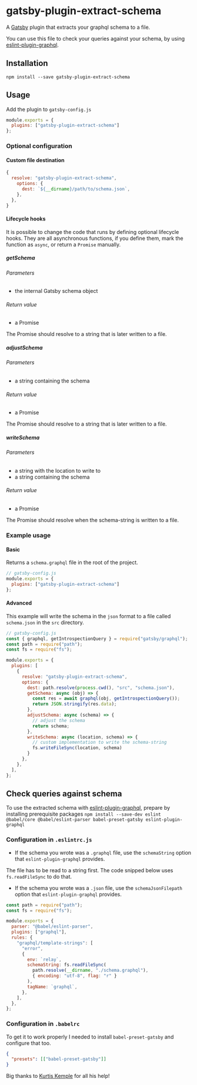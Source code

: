 # gatsby-plugin-extract-schema

A [Gatsby](https://github.com/gatsbyjs/gatsby) plugin that extracts your graphql schema to a file.

You can use this file to check your queries against your schema, by using [eslint-plugin-graphql](https://github.com/apollographql/eslint-plugin-graphql).

## Installation

`npm install --save gatsby-plugin-extract-schema`

## Usage

Add the plugin to `gatsby-config.js`

```javascript
module.exports = {
  plugins: ["gatsby-plugin-extract-schema"]
};
```

### Optional configuration

#### Custom file destination

```javascript
{
  resolve: "gatsby-plugin-extract-schema",
    options: {
      dest: `${__dirname}/path/to/schema.json`,
    },
  },
}
```

#### Lifecycle hooks

It is possible to change the code that runs by defining optional lifecycle hooks.
They are all asynchronous functions, if you define them, mark the function as `async`, or return a `Promise` manually.

##### getSchema

###### Parameters
- the internal Gatsby schema object

###### Return value
- a Promise

The Promise should resolve to a string that is later written to a file.

##### adjustSchema

###### Parameters
- a string containing the schema

###### Return value
- a Promise

The Promise should resolve to a string that is later written to a file.

##### writeSchema

###### Parameters
- a string with the location to write to
- a string containing the schema

###### Return value
- a Promise

The Promise should resolve when the schema-string is written to a file.

### Example usage

#### Basic

Returns a `schema.graphql` file in the root of the project.

```javascript
// gatsby-config.js
module.exports = {
  plugins: ["gatsby-plugin-extract-schema"]
};
```

#### Advanced

This example will write the schema in the `json` format to a file called `schema.json` in the `src` directory.

```javascript
// gatsby-config.js
const { graphql, getIntrospectionQuery } = require("gatsby/graphql");
const path = require("path");
const fs = require("fs");

module.exports = {
  plugins: [
    {
      resolve: "gatsby-plugin-extract-schema",
      options: {
        dest: path.resolve(process.cwd(), "src", "schema.json"),
        getSchema: async (obj) => {
          const res = await graphql(obj, getIntrospectionQuery());
          return JSON.stringify(res.data);
        },
        adjustSchema: async (schema) => {
          // adjust the schema
          return schema;
        },
        writeSchema: async (location, schema) => {
          // custom implementation to write the schema-string
          fs.writeFileSync(location, schema)
        }
      },
    },
  ],
};

```

## Check queries against schema

To use the extracted schema with [eslint-plugin-graphql](https://github.com/apollographql/eslint-plugin-graphql),
prepare by installing prerequisite packages
`npm install --save-dev eslint @babel/core @babel/eslint-parser babel-preset-gatsby eslint-plugin-graphql`

### Configuration in `.eslintrc.js`

- If the schema you wrote was a `.graphql` file, use the `schemaString` option that `eslint-plugin-graphql` provides.

The file has to be read to a string first.
The code snipped below uses `fs.readFileSync` to do that.

- If the schema you wrote was a `.json` file, use the `schemaJsonFilepath` option that `eslint-plugin-graphql` provides.

```javascript
const path = require("path");
const fs = require("fs");

module.exports = {
  parser: "@babel/eslint-parser",
  plugins: ["graphql"],
  rules: {
    "graphql/template-strings": [
      "error",
      {
        env: `relay`,
        schemaString: fs.readFileSync(
          path.resolve(__dirname, "./schema.graphql"),
          { encoding: "utf-8", flag: "r" }
        ),
        tagName: `graphql`,
      },
    ],
  },
};
```

### Configuration in `.babelrc`

To get it to work properly I needed to install `babel-preset-gatsby` and configure that too.

```json
{
  "presets": [["babel-preset-gatsby"]]
}
```

Big thanks to [Kurtis Kemple](https://twitter.com/kurtiskemple) for all his help!
